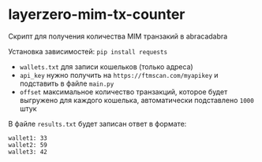 # layerzero-mim-tx-counter

Скрипт для получения количества MIM транзакий в abracadabra

Установка зависимостей: ```pip install requests```

- `wallets.txt` для записи кошельков (только адреса)
- `api_key` нужно получить на `https://ftmscan.com/myapikey` и подставить в файле `main.py`
- `offset` максимальное количество транзакций, которое будет выгружено для каждого кошелька, автоматически подставлено `1000` штук

В файле `results.txt` будет записан ответ в формате:

<pre><code>wallet1: 33
wallet2: 59
wallet3: 42</code></pre>